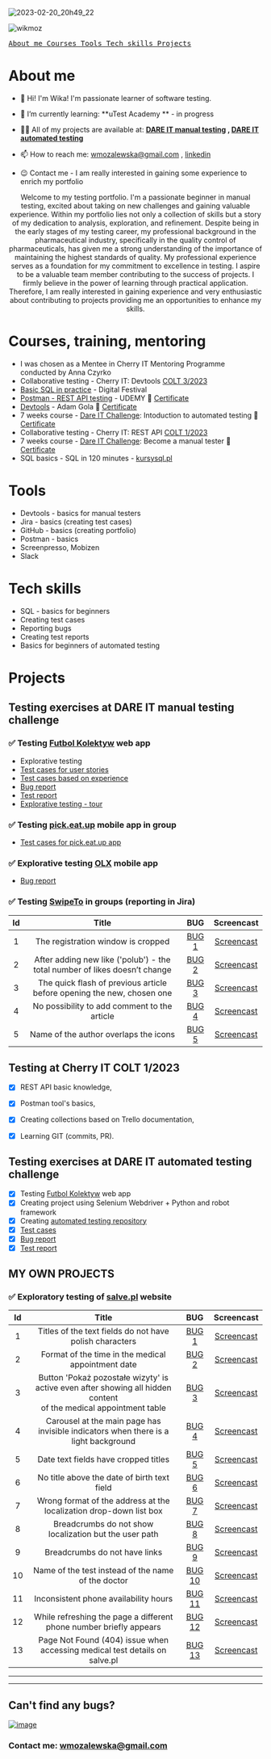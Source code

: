 
![2023-02-20_20h49_22](https://user-images.githubusercontent.com/122229411/220188318-ab13f5d8-f710-4785-93d0-21e36bc2b6c2.png)



<p align="left"> <img src="https://komarev.com/ghpvc/?username=wikmoz&label=Profile%20views&color=0e75b6&style=flat" alt="wikmoz" /> </p>

<p align="left">
</p>

[<kbd> About me </kbd>](#about-me)
[<kbd> Courses </kbd>](#courses)
[<kbd> Tools </kbd>](#tools)
[<kbd> Tech skills </kbd>](#tech-skills)
[<kbd> Projects </kbd>](#projects)

# About me

- 👋 Hi! I'm Wika! I'm passionate learner of software testing. 

- 🌱 I’m currently learning: **uTest Academy ** - in progress

- 👨‍💻 All of my projects are available at: **[DARE IT manual testing](https://github.com/WikMoz/challenge_portfolio_Wiktoria) , [DARE IT automated testing](https://github.com/WikMoz/challenge_automated_testing)**

- 📫 How to reach me: wmozalewska@gmail.com , [linkedin](https://www.linkedin.com/in/wiktoria-mozalewska)

- 😉 Contact me - I am really interested in gaining some experience to enrich my portfolio 

<p align="center">
Welcome to my testing portfolio. I'm a passionate beginner in manual testing, excited about taking on new challenges and gaining valuable experience.
Within my portfolio lies not only a collection of skills but a story of my dedication to analysis, exploration, and refinement. Despite being in the early stages of my testing career, my professional background in the pharmaceutical industry, specifically in the quality control of pharmaceuticals, has given me a strong understanding of the importance of maintaining the highest standards of quality. My professional experience serves as a foundation for my commitment to excellence in testing.
I aspire to be a valuable team member contributing to the success of projects. I firmly believe in the power of learning through practical application. Therefore, I  am really interested in gaining experience and very enthusiastic about contributing to projects providing me an opportunities to enhance my skills.
</p>


# Courses, training, mentoring

- I was chosen as a Mentee in Cherry IT Mentoring Programme conducted by Anna Czyrko
- Collaborative testing - Cherry IT: Devtools [COLT 3/2023](http://cherry-it.pl/colt-3-2023/)
- [Basic SQL in practice](https://digitalfestival.pl/akademia_skillup/podstawy-jezyka-sql-w-praktyce/) - Digital Festival
- [Postman - REST API testing](https://www.udemy.com/share/101S863@kU8iR2ibxIkztZjayHyT_kJxMxJKAuKOSOFNWnO48tnsAyOfM2wFwbAQgs3EiqOJcQ==/) - UDEMY 🧾 [Certificate](https://drive.google.com/file/d/1lKAMZto7m98EUc2Y9BnzJOm0tTbND0fL/view?usp=drivesdk)
- [Devtools](https://szkoleniedlaqa.pl/konsola/) - Adam Gola 🧾 [Certificate](https://drive.google.com/file/d/1ehofc_p19o5D6YcBksqnGqA351XYvoUW/view?usp=drive_link)
- 7 weeks course - [Dare IT Challenge](https://www.dareit.io/challenges/wstep-do-testow-automatycznych): Intoduction to automated testing  🧾 [Certificate](https://drive.google.com/file/d/1UeZiKSnyBuKkh7DznT5iafFI22hsLxD4/view?usp=drive_link)
- Collaborative testing - Cherry IT: REST API [COLT 1/2023](http://cherry-it.pl/podsumowanie-colt-1-2023/)
- 7 weeks course - [Dare IT Challenge](https://www.dareit.io/challenges/qa-manual-testing): Become a manual tester  🧾 [Certificate](https://drive.google.com/file/d/1muazSQFQ-i7vjRm48xIr8-13WDR6Qtok/view?usp=drive_link)
- SQL basics - SQL in 120 minutes - [kursysql.pl](https://www.kursysql.pl/szkolenie-sql-w-120-minut/)


# Tools

- Devtools - basics for manual testers
- Jira - basics (creating test cases)
- GitHub - basics (creating portfolio)
- Postman - basics
- Screenpresso, Mobizen
- Slack

# Tech skills

- SQL - basics for beginners
- Creating test cases
- Reporting bugs
- Creating test reports
- Basics for beginners of automated testing

# Projects

## Testing exercises at DARE IT manual testing challenge

### ✅ Testing [Futbol Kolektyw](https://scouts-test.futbolkolektyw.pl/pl) web app
- Explorative testing
- [Test cases for user stories](https://docs.google.com/spreadsheets/d/1lodk83NlXzVX2n_N-y8rW2jbiDuHJxqD/edit?usp=sharing&ouid=117170517202558210113&rtpof=true&sd=true)
- [Test cases based on experience](https://docs.google.com/spreadsheets/d/1YmXbnhtnpeROPaZI6VZ_JnWPs83CFGMd/edit?usp=sharing&ouid=117170517202558210113&rtpof=true&sd=true)
- [Bug report](https://docs.google.com/spreadsheets/d/1yNjSEN-VvtSfSd5MfSlgpfMwzW0bd1FGTANk7rX8lcE/edit?usp=sharing) 
- [Test report](https://docs.google.com/spreadsheets/d/1IvBLQX9O88la2VP2aUuf9GlSBBfTlNkv5cXqbucVlKc/edit?usp=sharing) 
- [Explorative testing - tour](https://docs.google.com/spreadsheets/d/1TrnbCMN6Ii4YK9mdQORSYsZ59pRR7AjU5uM4_7y8bEg/edit?usp=share_link) 

### ✅ Testing [pick.eat.up](https://play.google.com/store/apps/details?id=com.pickeatup&gl=US&pli=1) mobile app in group
- [Test cases for pick.eat.up app](https://docs.google.com/spreadsheets/d/1Z4GQxUTicf-5v0iVSGIMF_72bpZmDYHq/edit?usp=sharing&ouid=117170517202558210113&rtpof=true&sd=true) 

### ✅ Explorative testing [OLX](https://play.google.com/store/apps/details?id=pl.tablica&gl=US) mobile app
- [Bug report](https://docs.google.com/spreadsheets/d/1psyvC75DrlCn2q9qnlad02WGcFH9bQkzEdPt1OVgCuA/edit?usp=share_link)

### ✅ Testing [SwipeTo](https://swipeto.pl/) in groups (reporting in Jira) 

|Id |Title                                                                       | BUG |Screencast|
|:-:|:--------------------------------------------------------------------------:|:---:|:--------:|
|1  |The registration window is cropped|[BUG 1](https://drive.google.com/file/d/1Q9tolha8qUv4PmAZIgUOoFpS8Y6oXozX/view?usp=drive_link)|[Screencast](https://user-images.githubusercontent.com/122229411/216847250-a513ca26-e12c-41da-864d-a2dba5616a9e.mp4)|
|2  |After adding new like ('polub') - the total number of likes doesn’t change  |[BUG 2](https://drive.google.com/file/d/1Ta3lITb0nDXma6lqJDQ7G8sfY_d-m_AE/view?usp=drive_link)|[Screencast](https://user-images.githubusercontent.com/122229411/216847701-300ed0ba-5723-4497-9161-75d6f979d810.mp4)|
|3  |The quick flash of previous article before opening the new, chosen one |[BUG 3](https://drive.google.com/file/d/1JPNBgPPa8oo7kf0yba0fSEwTzDWssTqZ/view?usp=drive_link)|[Screencast](https://user-images.githubusercontent.com/122229411/216848500-90ff042e-636a-4212-984f-4ae05ceee7c8.mp4)|
|4  |No possibility to add comment to the article|[BUG 4](https://drive.google.com/file/d/192ih947ekWEzlwgFoVASeFddYTw5UQWH/view?usp=drive_link)|[Screencast](https://drive.google.com/file/d/1Hk4CA7y46jmeFjd4jy2x-7m2uVLGanS4/view?usp=share_link)|
|5  |Name of the author overlaps the icons|[BUG 5](https://drive.google.com/file/d/1SoOPcWsM9wfWLq9wVnck2jX-UzT5EStc/view?usp=drive_link)|[Screencast](https://drive.google.com/file/d/1lOVSLKrvoZg3jJ-e3gnJUDC9dj4ZoO_Z/view?usp=share_link)|

## Testing at Cherry IT COLT 1/2023

- [x] REST API basic knowledge,
- [x] Postman tool's basics,
- [x] Creating collections based on Trello documentation,
- [x] Learning GIT (commits, PR).


## Testing exercises at DARE IT automated testing challenge

- [x] Testing [Futbol Kolektyw](https://scouts-test.futbolkolektyw.pl/en) web app
- [x] Creating project using Selenium Webdriver + Python and robot framework
- [x] Creating [automated testing repository](https://github.com/WikMoz/challenge_automated_testing)
- [x] [Test cases](https://docs.google.com/spreadsheets/d/1SZTZz8OM2_jrhuyFVGiuhYWc3yNVn80e2h4A2Dd-aKg/edit?usp=share_link)
- [x] [Bug report](https://docs.google.com/spreadsheets/d/1Box018tjWX_dN2I6KCCwPfX5f0vzeeOLH3Y743uoJKg/edit?usp=share_link)
- [x] [Test report](https://docs.google.com/spreadsheets/d/10aMmj4evYu9VtLWLdEiC9k36R_p-sr50jVYqDm6iWgU/edit?usp=drive_link)

## MY OWN PROJECTS
### ✅ Exploratory testing of [salve.pl](https://salve.pl) website
|Id |Title                                                          |BUG       |Screencast|
|:-:|:-------------------------------------------------------------:|:--------:|:--------:|
|1  |Titles of the text fields do not have polish characters|[BUG 1](https://drive.google.com/file/d/1-tk-FAlb57CY6mXtqXYFKTTHhJX83gyf/view?usp=drive_link)|[Screencast](https://drive.google.com/file/d/1MH2MKp3_KU1sTI82cL9o8MAZRDmwVwxj/view?usp=drive_link)|
|2  |Format of the time in the medical appointment date|[BUG 2](https://drive.google.com/file/d/1jYFNp8k6GMfedVv6eHnR-aoQnAelSaRX/view?usp=drive_link)|[Screencast](https://drive.google.com/file/d/1f_5_7QscXq5byTXXZjaIQDCRnaHpwXVv/view?usp=drive_link)|
|3  |Button 'Pokaż pozostałe wizyty' is active even after showing all hidden content </br> of the medical appointment table|[BUG 3](https://drive.google.com/file/d/1Uo9-ZDoyIFy5-ajVcoDvToYKX1FzmtUA/view?usp=drive_link)|[Screencast](https://drive.google.com/file/d/1QANbgdloGzm1jV3HigGVDOZ0NkHeyaqd/view?usp=drive_link)|
|4  |Carousel at the main page has invisible indicators when there is a light background|[BUG 4](https://drive.google.com/file/d/1XBEkWpHoPTDSK_nBaPodTrxAyq6T3VxG/view?usp=drive_link)|[Screencast](https://drive.google.com/file/d/1TVYT-UATz4_T6DLUVWgg1IkznxerVyKV/view?usp=drive_link)|
|5  |Date text fields have cropped titles|[BUG 5](https://drive.google.com/file/d/14COeqDwWLQ8EjDysbEKVbBG9dFEpM_dh/view?usp=drive_link)|[Screencast](https://drive.google.com/file/d/1p_qWoF85iuxByi95ThEpLz41uTyZ6fRc/view?usp=drive_link)|
|6  |No title above the date of birth text field|[BUG 6](https://drive.google.com/file/d/1QeydQpVCCSBcl5JMsdeUm-Vv2VZkCJJp/view?usp=drive_link)|[Screencast](https://drive.google.com/file/d/18H-ruPVtouR4zeyRhE4IPaxdzuyog5mV/view?usp=drive_link)|
|7  |Wrong format of the address at the localization drop-down list box|[BUG 7](https://drive.google.com/file/d/1hxY0-lz8BtYfdET_RyWwNu0cbvH7uuip/view?usp=drive_link)|[Screencast](https://drive.google.com/file/d/1I0p3RCV4hoevztjDJFvEp7EXh1-yYCjm/view?usp=drive_link)|
|8  |Breadcrumbs do not show localization but the user path|[BUG 8](https://drive.google.com/file/d/1ueYcAWkbIQ7qyn-A313XLzRwJe7LT7QM/view?usp=drive_link)|[Screencast](https://drive.google.com/file/d/1QueZ03QwEyLeiaogJT7nx8tXGaJiNfMy/view?usp=drive_link)|
|9  |Breadcrumbs do not have links|[BUG 9](https://drive.google.com/file/d/1uvOj0gpizL7xHdTj-8TYYfeHWkzg05x3/view?usp=drive_link)|[Screencast](https://drive.google.com/file/d/1bcZOGyc0tq1QSaXPO776WRBNXIDqQ9Np/view?usp=drive_link)|
|10 |Name of the test instead of the name of the doctor|[BUG 10](https://drive.google.com/file/d/1y4ihCLiB4DMBydsd2uYT8_yrBk5Vc4gv/view?usp=drive_link)|[Screencast](https://drive.google.com/file/d/1lxTiUz0EtqJAx5z98jD66sWvobcE752o/view?usp=drive_link)|
|11 |Inconsistent phone availability hours|[BUG 11](https://drive.google.com/file/d/1n8LVLrbU48f4nn0wjiLaIZBH2FBoIv2m/view?usp=drive_link)|[Screencast](https://drive.google.com/file/d/1NMNu8HgnZiEV9hwQAgkn2qSy_x1lCbTt/view?usp=drive_link)|
|12 |While refreshing the page a different phone number briefly appears|[BUG 12](https://drive.google.com/file/d/1NdCYzK7cO0a8bHrVUnt5oaVQQ6ePBRzy/view?usp=drive_link)|[Screencast](https://drive.google.com/file/d/1X9vdNrNX3FH7XAxQ3R_668_LBHXwFhmO/view?usp=drive_link)|
|13 |Page Not Found (404) issue when accessing medical test details on salve.pl|[BUG 13](https://drive.google.com/file/d/1zjeH5tsamQ2mWW2RqvrIvgyMnJYNEsiA/view?usp=drive_link)|[Screencast](https://drive.google.com/file/d/1HQgna-bAl4OWDalZSorPWjSfXL5R95GU/view?usp=drive_link)

---
---

## Can't find any bugs?

[![image](https://user-images.githubusercontent.com/122229411/220118399-62be1ad0-c2cf-4fd8-ab22-8e16575283d4.png)](https://cdn.quotesgram.com/small/49/3/1387005649-how_to_fix_software_bugs.jpg) 
### **Contact me**: wmozalewska@gmail.com


